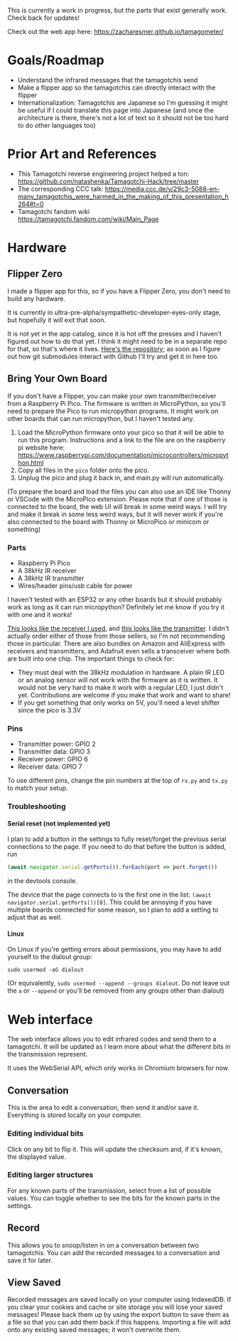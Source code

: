 This is currently a work in progress, but the parts that exist generally work. Check back for updates!

Check out the web app here: https://zacharesmer.github.io/tamagometer/

# Goals/Roadmap
- Understand the infrared messages that the tamagotchis send
- Make a flipper app so the tamagotchis can directly interact with the flipper
- Internationalization: Tamagotchis are Japanese so I'm guessing it might be useful if I could translate this page into Japanese (and once the architecture is there, there's not a lot of text so it should not be too hard to do other languages too)

# Prior Art and References
- This Tamagotchi reverse engineering project helped a ton: https://github.com/natashenka/Tamagotchi-Hack/tree/master
- The corresponding CCC talk: https://media.ccc.de/v/29c3-5088-en-many_tamagotchis_were_harmed_in_the_making_of_this_presentation_h264#t=0
- Tamagotchi fandom wiki https://tamagotchi.fandom.com/wiki/Main_Page

# Hardware
## Flipper Zero
I made a flipper app for this, so if you have a Flipper Zero, you don't need to build any hardware. 

It is currently in ultra-pre-alpha/sympathetic-developer-eyes-only stage, but hopefully it will exit that soon. 

It is not yet in the app catalog, since it is hot off the presses and I haven't figured out how to do that yet. I think it might need to be in a separate repo for that, so that's where it lives. [Here's the repository](https://github.com/zacharesmer/tamagometer-companion-flipper); as soon as I figure out how git submodules interact with Github I'll try and get it in here too. 

## Bring Your Own Board
If you don't have a Flipper, you can make your own transmitter/receiver from a Raspberry Pi Pico. The firmware is written in MicroPython, so you'll need to prepare the Pico to run micropython programs. It might work on other boards that can run micropython, but I haven't tested any. 

1. Load the MicroPython firmware onto your pico so that it will be able to run this program. Instructions and a link to the file are on the raspberry pi website here: https://www.raspberrypi.com/documentation/microcontrollers/micropython.html
2. Copy all files in the `pico` folder onto the pico. 
3. Unplug the pico and plug it back in, and main.py will run automatically.

(To prepare the board and load the files you can also use an IDE like Thonny or VSCode with the MicroPico extension. Please note that if one of those is connected to the board, the web UI will break in some weird ways. I will try and make it break in some less weird ways, but it will never work if you're also connected to the board with Thonny or MicroPico or minicom or something)

### Parts
- Raspberry Pi Pico
- A 38kHz IR receiver 
- A 38kHz IR transmitter
- Wires/header pins/usb cable for power

I haven't tested with an ESP32 or any other boards but it should probably work as long as it can run micropython? Definitely let me know if you try it with one and it works!

[This looks like the receiver I used](https://www.ebay.com/itm/172087478029), and [this looks like the transmitter](https://www.ebay.com/itm/294328064400). I didn't actually order either of those from those sellers, so I'm not recommending those in particular. There are also bundles on Amazon and AliExpress with receivers and transmitters, and Adafruit even sells a transceiver where both are built into one chip. The important things to check for:

- They must deal with the 38kHz modulation in hardware. A plain IR LED or an analog sensor will not work with the firmware as it is written. It would not be very hard to make it work with a regular LED, I just didn't yet. Contributions are welcome if you make that work and want to share!
- If you get something that only works on 5V, you'll need a level shifter since the pico is 3.3V

### Pins
- Transmitter power: GPIO 2
- Transmitter data: GPIO 3
- Receiver power: GPIO 6
- Receiver data: GPIO 7

To use different pins, change the pin numbers at the top of `rx.py` and `tx.py` to match your setup.

### Troubleshooting
#### Serial reset (not implemented yet)
I plan to add a button in the settings to fully reset/forget the previous serial connections to the page. If you need to do that before the button is added, run 
```javascript
(await navigator.serial.getPorts()).forEach(port => port.forget())
```
in the devtools console.

The device that the page connects to is the first one in the list: `(await navigator.serial.getPorts())[0]`. This could be annoying if you have multiple boards connected for some reason, so I plan to add a setting to adjust that as well.

#### Linux
On Linux if you're getting errors about permissions, you may have to add yourself to the dialout group:

`sudo usermod -aG dialout` 

(Or equivalently, `sudo usermod --append --groups dialout`. Do not leave out the `a` or `--append` or you'll be removed from any groups other than dialout)

# Web interface
The web interface allows you to edit infrared codes and send them to a tamagotchi. It will be updated as I learn more about what the different bits in the transmission represent.  

It uses the WebSerial API, which only works in Chromium browsers for now.

## Conversation
This is the area to edit a conversation, then send it and/or save it. Everything is stored locally on your computer.

### Editing individual bits
Click on any bit to flip it. This will update the checksum and, if it's known, the displayed value.

### Editing larger structures
For any known parts of the transmission, select from a list of possible values. You can toggle whether to see the bits for the known parts in the settings.

## Record
This allows you to snoop/listen in on a conversation between two tamagotchis. You can add the recorded messages to a conversation and save it for later.

## View Saved
Recorded messages are saved locally on your computer using IndexedDB. If you clear your cookies and cache or site storage you will lose your saved messages! Please back them up by  using the export button to save them as a file so that you can add them back if this happens. Importing a file will add onto any existing saved messages; it won't overwrite them.
